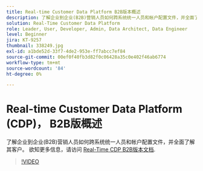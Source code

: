 ```yaml
---
title: Real-time Customer Data Platform B2B版本概述
description: 了解企业到企业(B2B)营销人员如何跨系统统一人员和帐户配置文件，并全面了解其客户。
solution: Real-Time Customer Data Platform
role: Leader, User, Developer, Admin, Data Architect, Data Engineer
level: Beginner
jira: KT-9257
thumbnail: 338249.jpg
exl-id: a1bde52d-33f7-4de2-953e-ff7abcc7ef84
source-git-commit: 00ef0f40fb3d82f0c06428a35c0e402f46ab6774
workflow-type: tm+mt
source-wordcount: '84'
ht-degree: 0%

---
```


# Real-time Customer Data Platform (CDP)， B2B版概述

了解企业到企业(B2B)营销人员如何跨系统统一人员和帐户配置文件，并全面了解其客户。 欲知更多信息，请访问 [Real-Time CDP B2B版本文档](https://experienceleague.adobe.com/docs/experience-platform/rtcdp/b2b-overview.html).

>[!VIDEO](https://video.tv.adobe.com/v/338249?learn=on)
